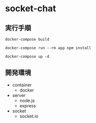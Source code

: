 # socket-chat
## 実行手順
` docker-compose build `

` docker-compose run --rm app npm install `

` docker-compose up -d `
<!-- 
` docker-compose exec app bash `

` node server.js ` -->

## 開発環境
- container
    - docker
- server
    - node.js
    - express
- socket
    - socket.io
